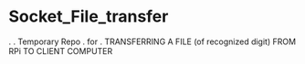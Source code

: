 # Socket_File_transfer
.
.
Temporary Repo
.
for
.
TRANSFERRING A FILE (of recognized digit) FROM RPi TO CLIENT COMPUTER
         
